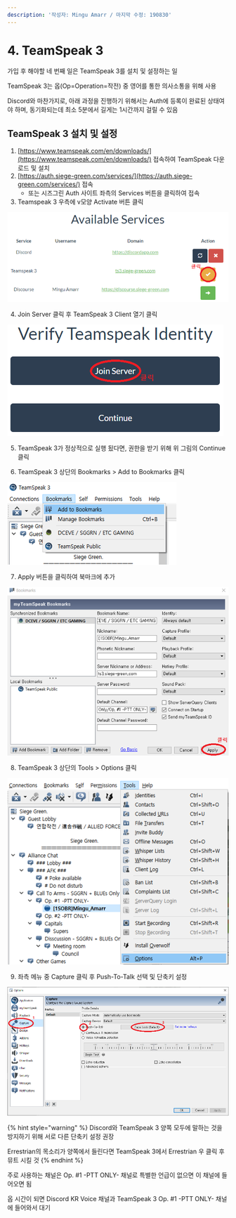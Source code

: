 ```yaml
---
description: '작성자: Mingu Amarr / 마지막 수정: 190830'
---
```


# 4. TeamSpeak 3

가입 후 해야할 네 번째 일은 TeamSpeak 3를 설치 및 설정하는 일

TeamSpeak 3는 옵\(Op=Operation=작전\) 중 영어를 통한 의사소통을 위해 사용

Discord와 마찬가지로, 아래 과정을 진행하기 위해서는 Auth에 등록이 완료된 상태여야 하며, 동기화되는데 최소 5분에서 길게는 1시간까지 걸릴 수 있음

## TeamSpeak 3 설치 및 설정

1. [https://www.teamspeak.com/en/downloads/](https://www.teamspeak.com/en/downloads/) 접속하여 TeamSpeak 다운로드 및 설치
2. [https://auth.siege-green.com/services/](https://auth.siege-green.com/services/) 접속
   * 또는 시즈그린 Auth 사이트 좌측의 Services 버튼을 클릭하여 접속
3. Teamspeak 3 우측에 v모양 Activate 버튼 클릭

![](../.gitbook/assets/image%20%2872%29.png)

   4. Join Server 클릭 후 TeamSpeak 3 Client 열기 클릭

![](../.gitbook/assets/image%20%2835%29.png)

   5. TeamSpeak 3가 정상적으로 실행 됬다면, 권한을 받기 위해 위 그림의 Continue 클릭

   6. TeamSpeak 3 상단의 Bookmarks &gt; Add to Bookmarks 클릭

![](../.gitbook/assets/image%20%2882%29.png)

   7. Apply 버튼을 클릭하여 북마크에 추가

![](../.gitbook/assets/image%20%289%29.png)

   8. TeamSpeak 3 상단의 Tools &gt; Options 클릭

![](../.gitbook/assets/image%20%28112%29.png)

   9. 좌측 메뉴 중 Capture 클릭 후 Push-To-Talk 선택 및 단축키 설정

![](../.gitbook/assets/image%20%2813%29.png)

{% hint style="warning" %}
Discord와 TeamSpeak 3 양쪽 모두에 말하는 것을 방지하기 위해 서로 다른 단축키 설정 권장

Errestrian의 목소리가 양쪽에서 들린다면 TeamSpeak 3에서 Errestrian 우 클릭 후 뮤트 시킬 것
{% endhint %}

주로 사용하는 채널은 Op. \#1 -PTT ONLY- 채널로 특별한 언급이 없으면 이 채널에 들어오면 됨

옵 시간이 되면 Discord KR Voice 채널과 TeamSpeak 3 Op. \#1 -PTT ONLY- 채널에 들어와서 대기

